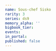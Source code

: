 ```yaml
---
name: Sous-chef Sisko
rarity: 3
series: ds9
memory_alpha: ''
bigbook_tier:
events:
in_portal:
published: false
---
```

